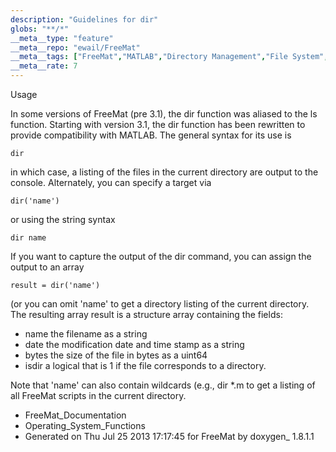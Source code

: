 ```yaml
---
description: "Guidelines for dir"
globs: "**/*"
__meta__type: "feature"
__meta__repo: "ewail/FreeMat"
__meta__tags: ["FreeMat","MATLAB","Directory Management","File System","Command Line"]
__meta__rate: 7
---
```


 Usage

In some versions of FreeMat (pre 3.1), the dir function was
aliased to the ls function. Starting with version 3.1, the
dir function has been rewritten to provide compatibility
with MATLAB. The general syntax for its use is

    dir

in which case, a listing of the files in the current
directory are output to the console. Alternately, you can
specify a target via

    dir('name')

or using the string syntax

    dir name

If you want to capture the output of the dir command, you
can assign the output to an array

    result = dir('name')

(or you can omit 'name' to get a directory listing of the
current directory. The resulting array result is a structure
array containing the fields:

* name the filename as a string
* date the modification date and time stamp as a string
* bytes the size of the file in bytes as a uint64
* isdir a logical that is 1 if the file corresponds to a
  directory.

Note that 'name' can also contain wildcards (e.g., dir *.m
to get a listing of all FreeMat scripts in the current
directory.

* FreeMat_Documentation
* Operating_System_Functions
* Generated on Thu Jul 25 2013 17:17:45 for FreeMat by
  doxygen_ 1.8.1.1

